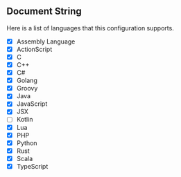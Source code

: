 ## Document String

Here is a list of languages that this configuration supports.

- [x] Assembly Language
- [x] ActionScript
- [x] C
- [x] C++
- [x] C#
- [x] Golang
- [x] Groovy
- [x] Java
- [x] JavaScript
- [x] JSX
- [ ] Kotlin
- [x] Lua
- [x] PHP
- [x] Python
- [x] Rust
- [x] Scala
- [x] TypeScript
